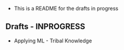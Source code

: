 - This is a README for the drafts in progress

## Drafts - INPROGRESS

- Applying ML - Tribal Knowledge

